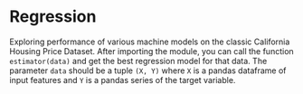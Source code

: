 # Regression
Exploring performance of various machine models on the classic California Housing Price Dataset.
After importing the module, you can call the function `estimator(data)` and get the best regression model for that data.
The parameter `data` should be a tuple `(X, Y)` where `X` is a pandas dataframe of input features and `Y` is a pandas series of the target variable.
